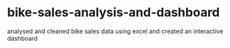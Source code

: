 # bike-sales-analysis-and-dashboard
analysed and cleaned bike sales data using excel and created an interactive dashboard
